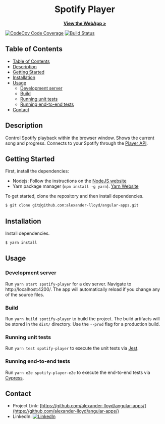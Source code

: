 <p align="center">
  <h1 align="center">Spotify Player</h1>

  <p align="center">
    <a href="https://alexander-lloyd.dev/spotify-player/">
      <strong>View the WebApp »</strong>
    </a>
  </p>

[![CodeCov Code Coverage](https://codecov.io/gh/alexander-lloyd/angular-apps/branch/master/graph/badge.svg?token=UAGOdykN63)](https://codecov.io/gh/alexander-lloyd/angular-apps)
[![Build Status](https://github.com/alexander-lloyd/digital-circuit-visualiser/workflows/Build/badge.svg)](https://github.com/alexander-lloyd/angular-apps)

</p>

## Table of Contents

- [Table of Contents](#table-of-contents)
- [Description](#description)
- [Getting Started](#getting-started)
- [Installation](#installation)
- [Usage](#usage)
  - [Development server](#development-server)
  - [Build](#build)
  - [Running unit tests](#running-unit-tests)
  - [Running end-to-end tests](#running-end-to-end-tests)
- [Contact](#contact)

## Description

Control Spotify playback within the browser window. Shows the current song and progress. Connects to your Spotify through the [Player API](https://developer.spotify.com/documentation/web-api/reference/player/).

## Getting Started

First, install the dependencies:

- Nodejs: Follow the instructions on the [NodeJS website](https://nodejs.org/)
- Yarn package manager (`npm install -g yarn`). [Yarn Website](https://yarnpkg.com/)

To get started, clone the repository and then install dependencies.

```sh
$ git clone git@github.com:alexander-lloyd/angular-apps.git
```

## Installation

Install dependencies.

```sh
$ yarn install
```

## Usage

### Development server

Run `yarn start spotify-player` for a dev server. Navigate to http://localhost:4200/. The app will automatically reload if you change any of the source files.

### Build

Run `yarn build spotify-player` to build the project. The build artifacts will be stored in the `dist/` directory. Use the `--prod` flag for a production build.

### Running unit tests

Run `yarn test spotify-player` to execute the unit tests via [Jest](https://jestjs.io).

### Running end-to-end tests

Run `yarn e2e spotify-player-e2e` to execute the end-to-end tests via [Cypress](https://www.cypress.io).

## Contact

- Project Link: [https://github.com/alexander-lloyd/angular-apps/](https://github.com/alexander-lloyd/angular-apps/)
- LinkedIn: [![LinkedIn][linkedin-shield]][linkedin-url]

[linkedin-shield]: https://img.shields.io/badge/-LinkedIn-black.svg?style=flat-square&logo=linkedin&colorB=555
[linkedin-url]: https://linkedin.com/in/alexander-lloyd
